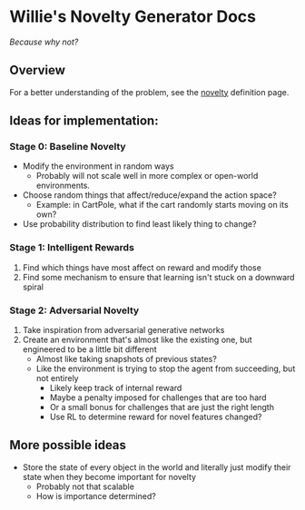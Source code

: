 # Willie's Novelty Generator Docs
*Because why not?*

## Overview
For a better understanding of the problem, see the [novelty](./novelty.md)
definition page.

## Ideas for implementation:
### Stage 0: Baseline Novelty
  - Modify the environment in random ways
    - Probably will not scale well in more complex or open-world environments.
  - Choose random things that affect/reduce/expand the action space?
    - Example: in CartPole, what if the cart randomly starts moving on its own?
  - Use probability distribution to find least likely thing to change?

### Stage 1: Intelligent Rewards
1) Find which things have most affect on reward and modify those
2) Find some mechanism to ensure that learning isn't stuck on a downward spiral

### Stage 2: Adversarial Novelty
1) Take inspiration from adversarial generative networks
2) Create an environment that's almost like the existing one, but engineered to
be a little bit different
   - Almost like taking snapshots of previous states?
   - Like the environment is trying to stop the agent from succeeding, but not
     entirely
      - Likely keep track of internal reward
      - Maybe a penalty imposed for challenges that are too hard
      - Or a small bonus for challenges that are just the right length
      - Use RL to determine reward for novel features changed?

## More possible ideas
  - Store the state of every object in the world and literally just modify
    their state when they become important for novelty
      - Probably not that scalable
      - How is importance determined?
